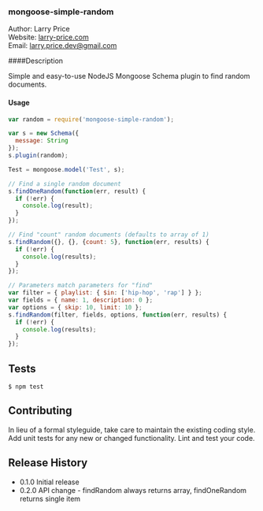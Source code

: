 ### mongoose-simple-random

Author: Larry Price  
Website: [larry-price.com](http://larry-price.com)  
Email: <larry.price.dev@gmail.com> 

####Description

Simple and easy-to-use NodeJS Mongoose Schema plugin to find random documents.

#### Usage

``` javascript
var random = require('mongoose-simple-random');

var s = new Schema({
  message: String
});
s.plugin(random);

Test = mongoose.model('Test', s);

// Find a single random document
s.findOneRandom(function(err, result) {
  if (!err) {
    console.log(result);
  }
});

// Find "count" random documents (defaults to array of 1)
s.findRandom({}, {}, {count: 5}, function(err, results) {
  if (!err) {
    console.log(results);
  }
});

// Parameters match parameters for "find"
var filter = { playlist: { $in: ['hip-hop', 'rap'] } };
var fields = { name: 1, description: 0 };
var options = { skip: 10, limit: 10 };
s.findRandom(filter, fields, options, function(err, results) {
  if (!err) {
    console.log(results);
  }
});
```

## Tests

```
$ npm test
```

## Contributing

In lieu of a formal styleguide, take care to maintain the existing coding style.
Add unit tests for any new or changed functionality. Lint and test your code.

## Release History

* 0.1.0 Initial release
* 0.2.0 API change - findRandom always returns array, findOneRandom returns single item
